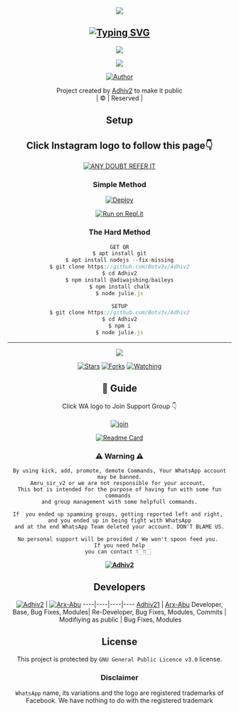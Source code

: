<div align="center">
  <p align="center">
<img src=https://www.linkpicture.com/q/f1cf45f42c720675c63e11c3ed0fd011-1.png>
</p>

## [![Typing SVG](https://readme-typing-svg.herokuapp.com?font=Lemon+milk&color=F7000&lines=WELCOME+TO+Botv3v+WA+BOT+REPO;CREATED+BY+AMRU+SIR;THIS+IS+A+USERBOT+PRIVATE+AND+PUBLIC+BOT;WITH+MORE+FEATHERS)](https://git.io/typing-svg)

 </a>
</p>

<div align="center">
  <p align="center">
<img src=https://i.imgur.com/CtaexU3.jpeg>
</p>

<img src=https://i.ibb.co/s1CSFK7/ae6572d653ee04f78fc986bddd89d5b3.png>
</p>


  <p align="center">
<a href="https:"><img title="Author" src="https://img.shields.io/badge/Author--Amruthesh/Adhiv2?color=blue&style=for-the-badge&logo=whatsapp"></a>
</p>
</div>
<p align="center">
Project created by <a href="https://github.com/Botv3v-AMRUSER">Adhiv2</a> to make it public
    <br>
       | © |
        Reserved |
    <br> 
</p>

## Setup
<div align="center"> 


## Click Instagram logo to follow this page👇

 [![ANY DOUBT REFER IT](https://i.imgur.com/j1x0HpA.jpeg)](https://instagram.com/its_me_dron)

  ### Simple Method
  
[![Deploy](https://www.herokucdn.com/deploy/button.svg)](https://heroku.com/deploy?template=https://github.com/Botv3v/Adhiv2.git)



  
[![Run on Repl.it](https://repl.it/badge/github/quiec/whatsAlfa)](https://replit.com/@ABUOP1/Adhiv2-QR?v=1)
  
### The Hard Method
```js
GET QR
$ apt install git
$ apt install nodejs --fix-missing
$ git clone https://github.com/Botv3v/Adhiv2
$ cd Adhiv2
$ npm install @adiwajshing/baileys
$ npm install chalk
$ node julie.js
```
      
```js
SETUP
$ git clone https://github.com/Botv3v/Adhiv2
$ cd Adhiv2
$ npm i
$ node julie.js
```

----

  <p align="center">
  <a href="https://github.com/Botv3v/Adhiv2">
    
<a href="https://github.com/Botv3v/followers">
<img src="https://img.shields.io/github/repo-size/cyberchekuthan/Kaztroserv1_v2?color=green&label=Repo%20total%20size&style=plastic">
<p align="center">
<a href="https://github.com/Botv3v/followers"
<img title="Followers" src="https://img.shields.io/github/followers/Aj-fx?color=blue&style=flat-square"></a>
<a href="https://github.com/Botv3v/Adhiv2/stargazers/"><img title="Stars" src="https://img.shields.io/github/stars/Botv3v/Adhiv2?color=blue&style=flat-square"></a>
<a href="https://github.com/Botv3v/Adhiv2/network/members"><img title="Forks" src="https://img.shields.io/github/forks/Botv3v/Adhiv2?color=blue&style=flat-square"></a>
<a href="https://github.com/Botv3v/Adhiv2/watchers"><img title="Watching" src="https://img.shields.io/github/watchers/Botv3v/Adhiv2?label=Watchers&color=blue&style=flat-square"></a>
</p>

## 📢 Guide
Click WA logo to Join Support Group 👇
    <br>
<br>
  [![join](https://github.com/Alien-alfa/PublicBot/blob/main/wlogo.svg.png)](https://chat.whatsapp.com/ImDRwf3c10A9HOMb7SVpSK)
  <div align="center">
       
  [![Readme Card](https://github-readme-stats.vercel.app/api/pin/?username=Botv3v&repo=Adhiv2&theme=nightowl)](https://github.com/Botv3v/Adhiv2)
  </div>
    
### ⚠ Warning ⚠

```
By using kick, add, promote, demote Commands, Your WhatsApp account may be banned.
Amru_sir_v2 or we are not responsible for your account, 
This bot is intended for the purpose of having fun with some fun commands 
and group management with some helpfull commands.

If  you ended up spamming groups, getting reported left and right, 
and you ended up in being fight with WhatsApp
and at the end WhatsApp Team deleted your account. DON'T BLAME US.

No personal support will be provided / We won't spoon feed you. 
If you need help
you can contact 👇🏻👇🏻 
```
**[![Adhiv2](https://raw.githubusercontent.com/rodrigograca31/rodrigograca31/master/matrix.svg)](http://wa.me/917025631103?text=Can%20you%20help%20bro)**

## Developers
  <div align="center">
    
  [![Adhiv2](https://github.com/Botv3v.png?size=100)](https://github.com/Botv3v) | [![Arx-Abu](https://github.com/Arx-Abu.png?size=100)](https://github.com/Arx-Abu) 
----|----|----|----
[Adhiv21](https://github.com/Botv3v) | [Arx-Abu](https://github.com/Arx-Abu)
Developer, Base, Bug Fixes, Modules| Re-Developer, Bug Fixes, Modules, Commits |  Modifiying  as   public | Bug Fixes, Modules 
  </div>
    


## License
This project is protected by `GNU General Public Licence v3.0` license.

### Disclaimer
`WhatsApp` name, its variations and the logo are registered trademarks of Facebook. We have nothing to do with the registered trademark
